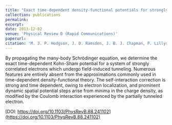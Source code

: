 ```yaml
---
title: "Exact time-dependent density-functional potentials for strongly correlated tunneling electrons"
collection: publications
permalink: 
excerpt: 
date: 2013-12-02
venue: 'Physical Review B (Rapid Communications)'
paperurl: 
citation: 'M. J. P. Hodgson, J. D. Ramsden, J. B. J. Chapman, P. Lillystone & R. W. Godby <i>Physical Review B</i> <b>88</b>, 241102(R) (2013).'
---
```


By propagating the many-body Schrödinger equation, we determine the exact time-dependent Kohn-Sham potential for a system of strongly correlated electrons which undergo field-induced tunneling. Numerous features are entirely absent from the approximations commonly used in time-dependent density-functional theory. The self-interaction correction is strong and time dependent, owing to electron localization, and prominent dynamic spatial potential steps arise from minima in the charge density, as modified by the Coulomb interaction experienced by the partially tunneled electron.

[DOI: https://doi.org/10.1103/PhysRevB.88.241102](https://doi.org/10.1103/PhysRevB.88.241102)
